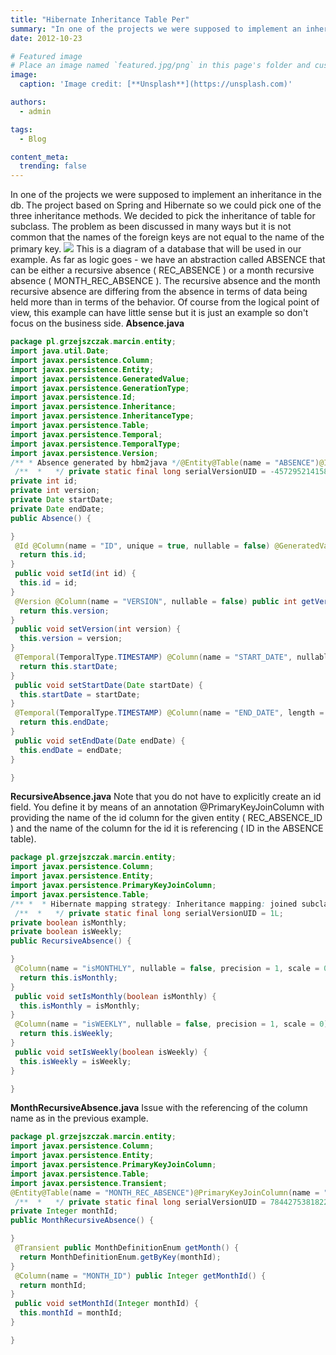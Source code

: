 ```yaml
---
title: "Hibernate Inheritance Table Per"
summary: "In one of the projects we were supposed to implement an inheritance in the db. The project based on Spring and Hibernate so we could pick one of the three inheritance methods."
date: 2012-10-23

# Featured image
# Place an image named `featured.jpg/png` in this page's folder and customize its options here.
image:
  caption: 'Image credit: [**Unsplash**](https://unsplash.com)'

authors:
  - admin

tags:
  - Blog

content_meta:
  trending: false
---
```

In one of the projects we were supposed to implement an inheritance in the db. The project based on Spring and Hibernate so we could pick one of the three inheritance methods. We decided to pick the inheritance of table for subclass. The problem as been discussed in many ways but it is not common that the names of the foreign keys are not equal to the name of the primary key.
[![](https://1.bp.blogspot.com/-6WpozGw9xfU/UIcD3wDG1bI/AAAAAAAAAHg/8xmqtt5UiqU/s640/pobrane.png)](https://1.bp.blogspot.com/-6WpozGw9xfU/UIcD3wDG1bI/AAAAAAAAAHg/8xmqtt5UiqU/s1600/pobrane.png)
This is a diagram of a database that will be used in our example. As far as logic goes - we have an abstraction called
ABSENCE
that can be either a recursive absence (
REC_ABSENCE
) or a month recursive absence (
MONTH_REC_ABSENCE
).
The recursive absence and the month recursive absence are differing from the absence in terms of data being held more than in terms of the behavior.
Of course from the logical point of view, this example can have little sense but it is just an example so don't focus on the business side.
**Absence.java**
```java
package pl.grzejszczak.marcin.entity;
import java.util.Date;
import javax.persistence.Column;
import javax.persistence.Entity;
import javax.persistence.GeneratedValue;
import javax.persistence.GenerationType;
import javax.persistence.Id;
import javax.persistence.Inheritance;
import javax.persistence.InheritanceType;
import javax.persistence.Table;
import javax.persistence.Temporal;
import javax.persistence.TemporalType;
import javax.persistence.Version;
/** * Absence generated by hbm2java */@Entity@Table(name = "ABSENCE")@Inheritance(strategy = InheritanceType.JOINED)public class Absence implements java.io.Serializable {
 /**  *   */ private static final long serialVersionUID = -4572952141587410338L;
private int id;
private int version;
private Date startDate;
private Date endDate;
public Absence() {

}
 @Id @Column(name = "ID", unique = true, nullable = false) @GeneratedValue(strategy = GenerationType.IDENTITY) public int getId() {
  return this.id;
}
 public void setId(int id) {
  this.id = id;
}
 @Version @Column(name = "VERSION", nullable = false) public int getVersion() {
  return this.version;
}
 public void setVersion(int version) {
  this.version = version;
}
 @Temporal(TemporalType.TIMESTAMP) @Column(name = "START_DATE", nullable = false, length = 23) public Date getStartDate() {
  return this.startDate;
}
 public void setStartDate(Date startDate) {
  this.startDate = startDate;
}
 @Temporal(TemporalType.TIMESTAMP) @Column(name = "END_DATE", length = 23) public Date getEndDate() {
  return this.endDate;
}
 public void setEndDate(Date endDate) {
  this.endDate = endDate;
}

}
```
**RecursiveAbsence.java**
Note that you do not have to explicitly create an id field. You define it by means of an annotation
@PrimaryKeyJoinColumn
with providing the name of the id column for the given entity (
REC_ABSENCE_ID
) and the name of the column for the id it is referencing (
ID
in the
ABSENCE
table).
```java
package pl.grzejszczak.marcin.entity;
import javax.persistence.Column;
import javax.persistence.Entity;
import javax.persistence.PrimaryKeyJoinColumn;
import javax.persistence.Table;
/** *  * Hibernate mapping strategy: Inheritance mapping: joined subclasses (table per * subclass) *  */@Entity@Table(name = "REC_ABSENCE")@PrimaryKeyJoinColumn(name = "REC_ABSENCE_ID", referencedColumnName = "ID")public class RecursiveAbsence extends Absence implements java.io.Serializable {
 /**  *   */ private static final long serialVersionUID = 1L;
private boolean isMonthly;
private boolean isWeekly;
public RecursiveAbsence() {

}
 @Column(name = "isMONTHLY", nullable = false, precision = 1, scale = 0) public boolean getIsMonthly() {
  return this.isMonthly;
}
 public void setIsMonthly(boolean isMonthly) {
  this.isMonthly = isMonthly;
}
 @Column(name = "isWEEKLY", nullable = false, precision = 1, scale = 0) public boolean getIsWeekly() {
  return this.isWeekly;
}
 public void setIsWeekly(boolean isWeekly) {
  this.isWeekly = isWeekly;
}

}
```
**MonthRecursiveAbsence.java**
Issue with the referencing of the column name as in the previous example.
```java
package pl.grzejszczak.marcin.entity;
import javax.persistence.Column;
import javax.persistence.Entity;
import javax.persistence.PrimaryKeyJoinColumn;
import javax.persistence.Table;
import javax.persistence.Transient;
@Entity@Table(name = "MONTH_REC_ABSENCE")@PrimaryKeyJoinColumn(name = "MONTH_ABSENCE_ID", referencedColumnName = "ID")public class MonthRecursiveAbsence extends Absence implements java.io.Serializable {
 /**  *   */ private static final long serialVersionUID = 7844275381822579686L;
private Integer monthId;
public MonthRecursiveAbsence() {

}
 @Transient public MonthDefinitionEnum getMonth() {
  return MonthDefinitionEnum.getByKey(monthId);
}
 @Column(name = "MONTH_ID") public Integer getMonthId() {
  return monthId;
}
 public void setMonthId(Integer monthId) {
  this.monthId = monthId;
}

}
```
